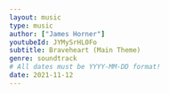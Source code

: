 ```yaml
---
layout: music
type: music
author: ["James Horner"]
youtubeId: JYMySrHL0Fo
subtitle: Braveheart (Main Theme)
genre: soundtrack
# All dates must be YYYY-MM-DD format!
date: 2021-11-12
---
```


